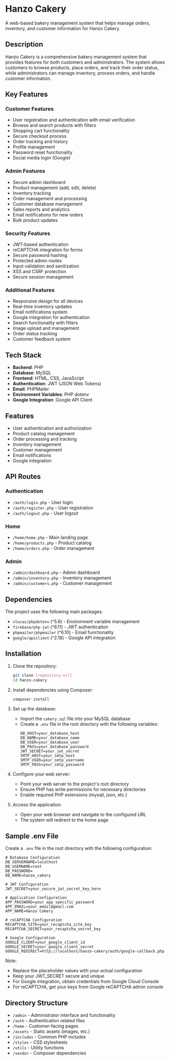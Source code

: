 # Hanzo Cakery

A web-based bakery management system that helps manage orders, inventory, and customer information for Hanzo Cakery.

## Description

Hanzo Cakery is a comprehensive bakery management system that provides features for both customers and administrators. The system allows customers to browse products, place orders, and track their order status, while administrators can manage inventory, process orders, and handle customer information.

## Key Features

### Customer Features

- User registration and authentication with email verification
- Browse and search products with filters
- Shopping cart functionality
- Secure checkout process
- Order tracking and history
- Profile management
- Password reset functionality
- Social media login (Google)

### Admin Features

- Secure admin dashboard
- Product management (add, edit, delete)
- Inventory tracking
- Order management and processing
- Customer database management
- Sales reports and analytics
- Email notifications for new orders
- Bulk product updates

### Security Features

- JWT-based authentication
- reCAPTCHA integration for forms
- Secure password hashing
- Protected admin routes
- Input validation and sanitization
- XSS and CSRF protection
- Secure session management

### Additional Features

- Responsive design for all devices
- Real-time inventory updates
- Email notifications system
- Google integration for authentication
- Search functionality with filters
- Image upload and management
- Order status tracking
- Customer feedback system

## Tech Stack

- **Backend**: PHP
- **Database**: MySQL
- **Frontend**: HTML, CSS, JavaScript
- **Authentication**: JWT (JSON Web Tokens)
- **Email**: PHPMailer
- **Environment Variables**: PHP dotenv
- **Google Integration**: Google API Client

## Features

- User authentication and authorization
- Product catalog management
- Order processing and tracking
- Inventory management
- Customer management
- Email notifications
- Google integration

## API Routes

### Authentication

- `/auth/login.php` - User login
- `/auth/register.php` - User registration
- `/auth/logout.php` - User logout

### Home

- `/home/home.php` - Main landing page
- `/home/products.php` - Product catalog
- `/home/orders.php` - Order management

### Admin

- `/admin/dashboard.php` - Admin dashboard
- `/admin/inventory.php` - Inventory management
- `/admin/customers.php` - Customer management

## Dependencies

The project uses the following main packages:

- `vlucas/phpdotenv` (^5.6) - Environment variable management
- `firebase/php-jwt` (^6.11) - JWT authentication
- `phpmailer/phpmailer` (^6.10) - Email functionality
- `google/apiclient` (^2.18) - Google API integration

## Installation

1. Clone the repository:

   ```bash
   git clone [repository-url]
   cd hanzo-cakery
   ```

2. Install dependencies using Composer:

   ```bash
   composer install
   ```

3. Set up the database:

   - Import the `cakery.sql` file into your MySQL database
   - Create a `.env` file in the root directory with the following variables:
     ```
     DB_HOST=your_database_host
     DB_NAME=your_database_name
     DB_USER=your_database_user
     DB_PASS=your_database_password
     JWT_SECRET=your_jwt_secret
     SMTP_HOST=your_smtp_host
     SMTP_USER=your_smtp_username
     SMTP_PASS=your_smtp_password
     ```

4. Configure your web server:

   - Point your web server to the project's root directory
   - Ensure PHP has write permissions for necessary directories
   - Enable required PHP extensions (mysqli, json, etc.)

5. Access the application:
   - Open your web browser and navigate to the configured URL
   - The system will redirect to the home page

## Sample .env File

Create a `.env` file in the root directory with the following configuration:

```env
# Database Configuration
DB_SERVERNAME=localhost
DB_USERNAME=root
DB_PASSWORD=
DB_NAME=hanzo_cakery

# JWT Configuration
JWT_SECRET=your_secure_jwt_secret_key_here

# Application Configuration
APP_PASSWORD=your_app_specific_password
APP_EMAIL=your_email@gmail.com
APP_NAME=Hanzo Cakery

# reCAPTCHA Configuration
RECAPTCHA_SITE=your_recaptcha_site_key
RECAPTCHA_SECRET=your_recaptcha_secret_key

# Google Configuration
GOOGLE_CLIENT=your_google_client_id
GOOGLE_SECRET=your_google_client_secret
GOOGLE_REDIRECT=http://localhost/hanzo-cakery/auth/google-callback.php
```

Note:

- Replace the placeholder values with your actual configuration
- Keep your JWT_SECRET secure and unique
- For Google integration, obtain credentials from Google Cloud Console
- For reCAPTCHA, get your keys from Google reCAPTCHA admin console

## Directory Structure

- `/admin` - Administrator interface and functionality
- `/auth` - Authentication related files
- `/home` - Customer-facing pages
- `/assets` - Static assets (images, etc.)
- `/includes` - Common PHP includes
- `/styles` - CSS stylesheets
- `/utils` - Utility functions
- `/vendor` - Composer dependencies
